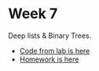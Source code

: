 # Week 7

Deep lists & Binary Trees.

* [Code from lab is here](lab.rkt)
* [Homework is here](homework/)
